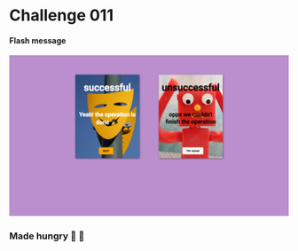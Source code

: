 # Challenge 011

#### Flash message

[![final design](https://github.com/mateo-andres/100DaysChallenge/blob/master/011/DailyUI-011.png?raw=true "final design")](https://github.com/mateo-andres/100DaysChallenge/blob/master/011/DailyUI-011.png?raw=true "final design")

### Made hungry 🌮 🍕
